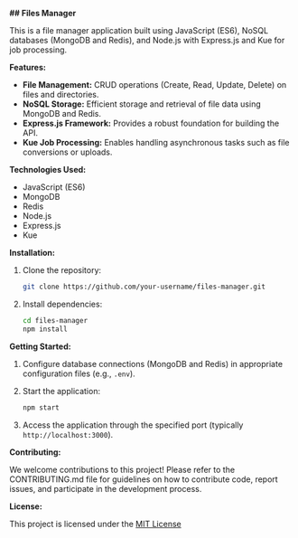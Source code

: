 **## Files Manager**

This is a file manager application built using JavaScript (ES6), NoSQL databases (MongoDB and Redis), and Node.js with Express.js and Kue for job processing.

**Features:**

- **File Management:** CRUD operations (Create, Read, Update, Delete) on files and directories.
- **NoSQL Storage:** Efficient storage and retrieval of file data using MongoDB and Redis.
- **Express.js Framework:** Provides a robust foundation for building the API.
- **Kue Job Processing:** Enables handling asynchronous tasks such as file conversions or uploads.

**Technologies Used:**

- JavaScript (ES6)
- MongoDB
- Redis
- Node.js
- Express.js
- Kue

**Installation:**

1. Clone the repository:

   ```bash
   git clone https://github.com/your-username/files-manager.git
   ```

2. Install dependencies:

   ```bash
   cd files-manager
   npm install
   ```

**Getting Started:**

1. Configure database connections (MongoDB and Redis) in appropriate configuration files (e.g., `.env`).
2. Start the application:

   ```bash
   npm start
   ```

3. Access the application through the specified port (typically `http://localhost:3000`).

**Contributing:**

We welcome contributions to this project! Please refer to the CONTRIBUTING.md file for guidelines on how to contribute code, report issues, and participate in the development process.

**License:**

This project is licensed under the [MIT License](https://opensource.org/licenses/MIT)
